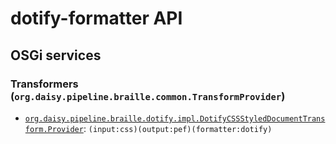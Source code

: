 # dotify-formatter API

## OSGi services

### Transformers (`org.daisy.pipeline.braille.common.TransformProvider`)

- [`org.daisy.pipeline.braille.dotify.impl.DotifyCSSStyledDocumentTransform.Provider`](java/org/daisy/pipeline/braille/dotify/impl/DotifyCSSStyledDocumentTransform.java): `(input:css)(output:pef)(formatter:dotify)`


<link rev="dp2:doc" href="./"/>
<link rel="rdf:type" href="http://www.daisy.org/ns/pipeline/apidoc"/>
